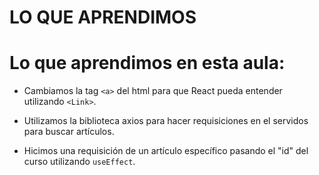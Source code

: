# LO QUE APRENDIMOS

# Lo que aprendimos en esta aula:


- Cambiamos la tag `<a>` del html para que React pueda entender utilizando `<Link>`.

- Utilizamos la biblioteca axios para hacer requisiciones en el servidos para buscar artículos.

- Hicimos una requisición de un artículo específico pasando el "id" del curso utilizando `useEffect`.